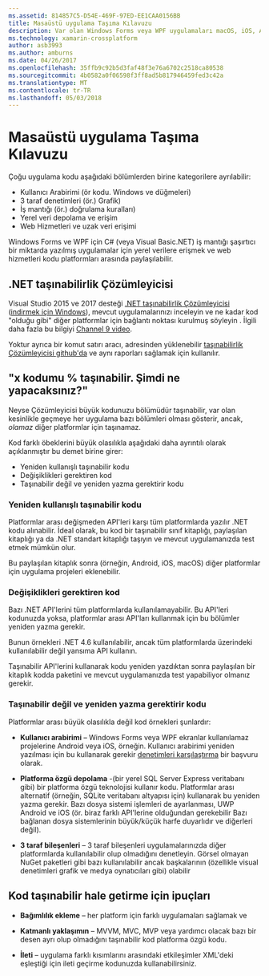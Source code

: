 ```yaml
---
ms.assetid: 814857C5-D54E-469F-97ED-EE1CAA0156BB
title: Masaüstü uygulama Taşıma Kılavuzu
description: Var olan Windows Forms veya WPF uygulamaları macOS, iOS, Android, yanı sıra üzerinde UWP/Windows 10 çalıştırmak için platformlar arası uygulamalar oluşturmak için aynı şekilde nasıl basit bir açıklaması.
ms.technology: xamarin-crossplatform
author: asb3993
ms.author: amburns
ms.date: 04/26/2017
ms.openlocfilehash: 35ffb9c92b5d3faf48f3e76a6702c2518ca80538
ms.sourcegitcommit: 4b0582a0f06598f3ff8ad5b817946459fed3c42a
ms.translationtype: MT
ms.contentlocale: tr-TR
ms.lasthandoff: 05/03/2018
---
```

# <a name="desktop-app-porting-guidance"></a>Masaüstü uygulama Taşıma Kılavuzu

Çoğu uygulama kodu aşağıdaki bölümlerden birine kategorilere ayrılabilir:

* Kullanıcı Arabirimi (ör kodu. Windows ve düğmeleri)
* 3 taraf denetimleri (ör.) Grafik)
* İş mantığı (ör.) doğrulama kuralları)
* Yerel veri depolama ve erişim
* Web Hizmetleri ve uzak veri erişimi

Windows Forms ve WPF için C# (veya Visual Basic.NET) iş mantığı şaşırtıcı bir miktarda yazılmış uygulamalar için yerel verilere erişmek ve web hizmetleri kodu platformları arasında paylaşılabilir.

## <a name="net-portability-analyzer"></a>.NET taşınabilirlik Çözümleyicisi

Visual Studio 2015 ve 2017 desteği [.NET taşınabilirlik Çözümleyicisi](https://docs.microsoft.com/en-us/dotnet/articles/standard/portability-analyzer) ([indirmek için Windows](https://marketplace.visualstudio.com/items?itemName=ConnieYau.NETPortabilityAnalyzer)), mevcut uygulamalarınızı inceleyin ve ne kadar kod "olduğu gibi" diğer platformlar için bağlantı noktası kurulmuş söyleyin . İlgili daha fazla bu bilgiyi [Channel 9 video](https://channel9.msdn.com/Blogs/Seth-Juarez/A-Brief-Look-at-the-NET-Portability-Analyzer).

Yoktur ayrıca bir komut satırı aracı, adresinden yüklenebilir [taşınabilirlik Çözümleyicisi github'da](https://github.com/Microsoft/dotnet-apiport) ve aynı raporları sağlamak için kullanılır.

## <a name="x-of-my-code-is-portable-what-next"></a>"x kodumu % taşınabilir. Şimdi ne yapacaksınız?"

Neyse Çözümleyicisi büyük kodunuzu bölümüdür taşınabilir, var olan kesinlikle geçmeye her uygulama bazı bölümleri olması gösterir, ancak, _olamaz_ diğer platformlar için taşınamaz.

Kod farklı öbeklerini büyük olasılıkla aşağıdaki daha ayrıntılı olarak açıklanmıştır bu demet birine girer:

* Yeniden kullanışlı taşınabilir kodu
* Değişiklikleri gerektiren kod
* Taşınabilir değil ve yeniden yazma gerektirir kodu

### <a name="re-useable-portable-code"></a>Yeniden kullanışlı taşınabilir kodu

Platformlar arası değişmeden API'leri karşı tüm platformlarda yazılır .NET kodu alınabilir. İdeal olarak, bu kod bir taşınabilir sınıf kitaplığı, paylaşılan kitaplığı ya da .NET standart kitaplığı taşıyın ve mevcut uygulamanızda test etmek mümkün olur.

Bu paylaşılan kitaplık sonra (örneğin, Android, iOS, macOS) diğer platformlar için uygulama projeleri eklenebilir.

### <a name="code-that-requires-changes"></a>Değişiklikleri gerektiren kod

Bazı .NET API'lerini tüm platformlarda kullanılamayabilir. Bu API'leri kodunuzda yoksa, platformlar arası API'ları kullanmak için bu bölümler yeniden yazma gerekir.

Bunun örnekleri .NET 4.6 kullanılabilir, ancak tüm platformlarda üzerindeki kullanılabilir değil yansıma API kullanın.

Taşınabilir API'lerini kullanarak kodu yeniden yazdıktan sonra paylaşılan bir kitaplık kodda paketini ve mevcut uygulamanızda test yapabiliyor olmanız gerekir.

### <a name="code-that-isnt-portable-and-requires-a-re-write"></a>Taşınabilir değil ve yeniden yazma gerektirir kodu

Platformlar arası büyük olasılıkla değil kod örnekleri şunlardır:

- **Kullanıcı arabirimi** – Windows Forms veya WPF ekranlar kullanılamaz projelerine Android veya iOS, örneğin. Kullanıcı arabirimi yeniden yazılması için bu kullanarak gerekir [denetimleri karşılaştırma](~/cross-platform/desktop/controls/index.md) bir başvuru olarak.

- **Platforma özgü depolama** -(bir yerel SQL Server Express veritabanı gibi) bir platforma özgü teknolojisi kullanır kodu. Platformlar arası alternatif (örneğin, SQLite veritabanı altyapısı için) kullanarak bu yeniden yazma gerekir.
Bazı dosya sistemi işlemleri de ayarlanması, UWP Android ve iOS (ör. biraz farklı API'lerine olduğundan gerekebilir Bazı bağlanan dosya sistemlerinin büyük/küçük harfe duyarlıdır ve diğerleri değil).

- **3 taraf bileşenleri** – 3 taraf bileşenleri uygulamalarınızda diğer platformlarda kullanılabilir olup olmadığını denetleyin. Görsel olmayan NuGet paketleri gibi bazı kullanılabilir ancak başkalarının (özellikle visual denetimleri grafik ve medya oynatıcıları gibi) olabilir

## <a name="tips-for-making-code-portable"></a>Kod taşınabilir hale getirme için ipuçları

- **Bağımlılık ekleme** – her platform için farklı uygulamaları sağlamak ve

- **Katmanlı yaklaşımın** – MVVM, MVC, MVP veya yardımcı olacak bazı bir desen ayrı olup olmadığını taşınabilir kod platforma özgü kodu.

- **İleti** – uygulama farklı kısımlarını arasındaki etkileşimler XML'deki eşleştiği için ileti geçirme kodunuzda kullanabilirsiniz.
